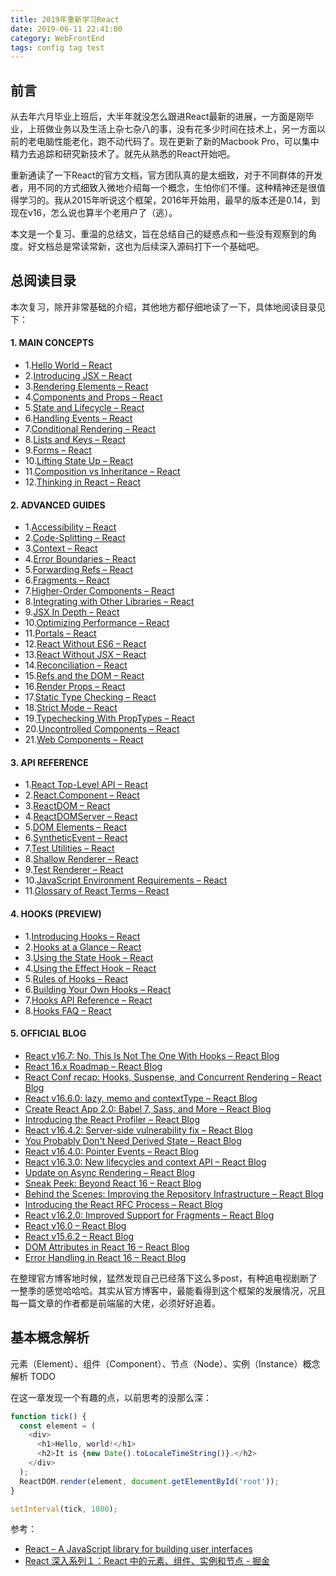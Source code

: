 ```yaml
---
title: 2019年重新学习React
date: 2019-06-11 22:41:00
category: WebFrontEnd
tags: config tag test
---
```


## 前言

从去年六月毕业上班后，大半年就没怎么跟进React最新的进展，一方面是刚毕业，上班做业务以及生活上杂七杂八的事，没有花多少时间在技术上，另一方面以前的老电脑性能老化，跑不动代码了。现在更新了新的Macbook Pro，可以集中精力去追踪和研究新技术了。就先从熟悉的React开始吧。

重新通读了一下React的官方文档，官方团队真的是太细致，对于不同群体的开发者，用不同的方式细致入微地介绍每一个概念，生怕你们不懂。这种精神还是很值得学习的。我从2015年听说这个框架，2016年开始用，最早的版本还是0.14，到现在v16，怎么说也算半个老用户了（逃）。

本文是一个复习、重温的总结文，旨在总结自己的疑惑点和一些没有观察到的角度。好文档总是常读常新，这也为后续深入源码打下一个基础吧。

## 总阅读目录

本次复习，除开非常基础的介绍，其他地方都仔细地读了一下，具体地阅读目录见下：

#### 1. MAIN CONCEPTS

- 1.[Hello World – React](https://reactjs.org/docs/hello-world.html)
- 2.[Introducing JSX – React](https://reactjs.org/docs/introducing-jsx.html)
- 3.[Rendering Elements – React](https://reactjs.org/docs/rendering-elements.html)
- 4.[Components and Props – React](https://reactjs.org/docs/components-and-props.html)
- 5.[State and Lifecycle – React](https://reactjs.org/docs/state-and-lifecycle.html)
- 6.[Handling Events – React](https://reactjs.org/docs/handling-events.html)
- 7.[Conditional Rendering – React](https://reactjs.org/docs/conditional-rendering.html)
- 8.[Lists and Keys – React](https://reactjs.org/docs/lists-and-keys.html)
- 9.[Forms – React](https://reactjs.org/docs/forms.html)
- 10.[Lifting State Up – React](https://reactjs.org/docs/lifting-state-up.html)
- 11.[Composition vs Inheritance – React](https://reactjs.org/docs/composition-vs-inheritance.html)
- 12.[Thinking in React – React](https://reactjs.org/docs/thinking-in-react.html)

#### 2. ADVANCED GUIDES

- 1.[Accessibility – React](https://reactjs.org/docs/accessibility.html)
- 2.[Code-Splitting – React](https://reactjs.org/docs/code-splitting.html)
- 3.[Context – React](https://reactjs.org/docs/context.html)
- 4.[Error Boundaries – React](https://reactjs.org/docs/error-boundaries.html)
- 5.[Forwarding Refs – React](https://reactjs.org/docs/forwarding-refs.html)
- 6.[Fragments – React](https://reactjs.org/docs/fragments.html)
- 7.[Higher-Order Components – React](https://reactjs.org/docs/higher-order-components.html)
- 8.[Integrating with Other Libraries – React](https://reactjs.org/docs/integrating-with-other-libraries.html)
- 9.[JSX In Depth – React](https://reactjs.org/docs/jsx-in-depth.html)
- 10.[Optimizing Performance – React](https://reactjs.org/docs/optimizing-performance.html)
- 11.[Portals – React](https://reactjs.org/docs/portals.html)
- 12.[React Without ES6 – React](https://reactjs.org/docs/react-without-es6.html)
- 13.[React Without JSX – React](https://reactjs.org/docs/react-without-jsx.html)
- 14.[Reconciliation – React](https://reactjs.org/docs/reconciliation.html)
- 15.[Refs and the DOM – React](https://reactjs.org/docs/refs-and-the-dom.html)
- 16.[Render Props – React](https://reactjs.org/docs/render-props.html)
- 17.[Static Type Checking – React](https://reactjs.org/docs/static-type-checking.html)
- 18.[Strict Mode – React](https://reactjs.org/docs/strict-mode.html)
- 19.[Typechecking With PropTypes – React](https://reactjs.org/docs/typechecking-with-proptypes.html)
- 20.[Uncontrolled Components – React](https://reactjs.org/docs/uncontrolled-components.html)
- 21.[Web Components – React](https://reactjs.org/docs/web-components.html)

#### 3. API REFERENCE

- 1.[React Top-Level API – React](https://reactjs.org/docs/react-api.html)
- 2.[React.Component – React](https://reactjs.org/docs/react-component.html)
- 3.[ReactDOM – React](https://reactjs.org/docs/react-dom.html)
- 4.[ReactDOMServer – React](https://reactjs.org/docs/react-dom-server.html)
- 5.[DOM Elements – React](https://reactjs.org/docs/dom-elements.html)
- 6.[SyntheticEvent – React](https://reactjs.org/docs/events.html)
- 7.[Test Utilities – React](https://reactjs.org/docs/test-utils.html)
- 8.[Shallow Renderer – React](https://reactjs.org/docs/shallow-renderer.html)
- 9.[Test Renderer – React](https://reactjs.org/docs/test-renderer.html)
- 10.[JavaScript Environment Requirements – React](https://reactjs.org/docs/javascript-environment-requirements.html)
- 11.[Glossary of React Terms – React](https://reactjs.org/docs/glossary.html)

#### 4. HOOKS (PREVIEW)

- 1.[Introducing Hooks – React](https://reactjs.org/docs/hooks-intro.html)
- 2.[Hooks at a Glance – React](https://reactjs.org/docs/hooks-overview.html)
- 3.[Using the State Hook – React](https://reactjs.org/docs/hooks-state.html)
- 4.[Using the Effect Hook – React](https://reactjs.org/docs/hooks-effect.html)
- 5.[Rules of Hooks – React](https://reactjs.org/docs/hooks-rules.html)
- 6.[Building Your Own Hooks – React](https://reactjs.org/docs/hooks-custom.html)
- 7.[Hooks API Reference – React](https://reactjs.org/docs/hooks-reference.html?no-cache=1)
- 8.[Hooks FAQ – React](https://reactjs.org/docs/hooks-faq.html)

#### 5. OFFICIAL BLOG

- [React v16.7: No, This Is Not The One With Hooks – React Blog](https://reactjs.org/blog/2018/12/19/react-v-16-7.html)
- [React 16.x Roadmap – React Blog](https://reactjs.org/blog/2018/11/27/react-16-roadmap.html)
- [React Conf recap: Hooks, Suspense, and Concurrent Rendering – React Blog](https://reactjs.org/blog/2018/11/13/react-conf-recap.html)
- [React v16.6.0: lazy, memo and contextType – React Blog](https://reactjs.org/blog/2018/10/23/react-v-16-6.html)
- [Create React App 2.0: Babel 7, Sass, and More – React Blog](https://reactjs.org/blog/2018/10/01/create-react-app-v2.html)
- [Introducing the React Profiler – React Blog](https://reactjs.org/blog/2018/09/10/introducing-the-react-profiler.html)
- [React v16.4.2: Server-side vulnerability fix – React Blog](https://reactjs.org/blog/2018/08/01/react-v-16-4-2.html)
- [You Probably Don't Need Derived State – React Blog](https://reactjs.org/blog/2018/06/07/you-probably-dont-need-derived-state.html)
- [React v16.4.0: Pointer Events – React Blog](https://reactjs.org/blog/2018/05/23/react-v-16-4.html)
- [React v16.3.0: New lifecycles and context API – React Blog](https://reactjs.org/blog/2018/03/29/react-v-16-3.html)
- [Update on Async Rendering – React Blog](https://reactjs.org/blog/2018/03/27/update-on-async-rendering.html)
- [Sneak Peek: Beyond React 16 – React Blog](https://reactjs.org/blog/2018/03/01/sneak-peek-beyond-react-16.html)
- [Behind the Scenes: Improving the Repository Infrastructure – React Blog](https://reactjs.org/blog/2017/12/15/improving-the-repository-infrastructure.html)
- [Introducing the React RFC Process – React Blog](https://reactjs.org/blog/2017/12/07/introducing-the-react-rfc-process.html)
- [React v16.2.0: Improved Support for Fragments – React Blog](https://reactjs.org/blog/2017/11/28/react-v16.2.0-fragment-support.html)
- [React v16.0 – React Blog](https://reactjs.org/blog/2017/09/26/react-v16.0.html)
- [React v15.6.2 – React Blog](https://reactjs.org/blog/2017/09/25/react-v15.6.2.html)
- [DOM Attributes in React 16 – React Blog](https://reactjs.org/blog/2017/09/08/dom-attributes-in-react-16.html)
- [Error Handling in React 16 – React Blog](https://reactjs.org/blog/2017/07/26/error-handling-in-react-16.html)


在整理官方博客地时候，猛然发现自己已经落下这么多post，有种追电视剧断了一整季的感觉哈哈哈。其实从官方博客中，最能看得到这个框架的发展情况，况且每一篇文章的作者都是前端届的大佬，必须好好追着。


## 基本概念解析

元素（Element）、组件（Component）、节点（Node）、实例（Instance）概念解析
TODO

在这一章发现一个有趣的点，以前思考的没那么深：

```js
function tick() {
  const element = (
    <div>
      <h1>Hello, world!</h1>
      <h2>It is {new Date().toLocaleTimeString()}.</h2>
    </div>
  );
  ReactDOM.render(element, document.getElementById('root'));
}

setInterval(tick, 1000);
```


参考：

- [React – A JavaScript library for building user interfaces](https://reactjs.org/)
- [React 深入系列１：React 中的元素、组件、实例和节点 - 掘金](https://juejin.im/post/5ac42e17f265da239e4e491a)


